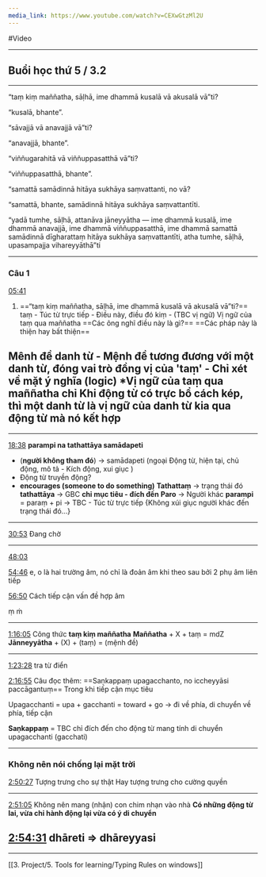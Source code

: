```yaml
---
media_link: https://www.youtube.com/watch?v=CEXwGtzMl2U
---
```

#Video

---
## Buổi học thứ 5 / 3.2
---
“taṃ kiṃ maññatha, sāḷhā, ime dhammā kusalā vā akusalā vā”ti?

“kusalā, bhante”.

“sāvajjā vā anavajjā vā”ti?

“anavajjā, bhante”.

“viññugarahitā vā viññuppasatthā vā”ti?

“viññuppasatthā, bhante”.

“samattā samādinnā hitāya sukhāya saṃvattanti, no vā?

“samattā, bhante, samādinnā hitāya sukhāya saṃvattantīti.

  

“yadā tumhe, sāḷhā, attanāva jāneyyātha — ime dhammā kusalā, ime dhammā anavajjā, ime dhammā viññuppasatthā, ime dhammā samattā samādinnā dīgharattaṃ hitāya sukhāya saṃvattantīti, atha tumhe, sāḷhā, upasampajja vihareyyāthā”ti

---
### Câu 1
[05:41](https://www.youtube.com/watch?t=341&v=CEXwGtzMl2U)
1. ==“taṃ kiṃ maññatha, sāḷhā, ime dhammā kusalā vā akusalā vā”ti?==
taṃ - Túc từ trực tiếp - Điều này, điều đó 
kiṃ - (TBC vị ngữ) Vị ngữ của taṃ qua maññatha
	==Các ông nghĩ điều này là gì?==
	==Các pháp này là thiện hay bất thiện==

Mênh đề danh từ - Mệnh đề tương đương với một danh từ, đóng vai trò đồng vị của 'taṃ' - Chỉ xét về mặt ý nghĩa (logic)
*Vị ngữ của taṃ qua maññatha chỉ Khi động từ có trực bổ cách kép, thì một danh từ là vị ngữ của danh từ kia qua động từ mà nó kết hợp 
------------------------------

---
[18:38](https://www.youtube.com/watch?t=1118&v=CEXwGtzMl2U)
**parampi na tathattāya samādapeti**
- (**người không tham đó**) -> samādapeti (ngoại Động từ, hiện tại, chủ động, mô tả - Kích động, xui giục ) 
- Động từ truyền động?
- **encourages (someone to do something)** 
**Tathattaṃ** -> trạng thái đó 
**tathattāya** -> GBC **chỉ mục tiêu - đích đến**
**Paro** -> Người khác 
**parampi** = paraṃ + pi -> TBC - Túc từ trực tiếp
{Không xúi giục người khác đến trạng thái đó...}
------------------------------------------------------------------------------------
[30:53](https://www.youtube.com/watch?t=1853&v=CEXwGtzMl2U)
Đang chờ

---
[48:03](https://www.youtube.com/watch?t=2883&v=CEXwGtzMl2U)

[54:46](https://www.youtube.com/watch?t=3286&v=CEXwGtzMl2U)
e, o là hai trường âm, nó chỉ là đoản âm khi theo sau bởi 2 phụ âm liên tiếp

[56:50](https://www.youtube.com/watch?t=3410&v=CEXwGtzMl2U)
Cách tiếp cận vấn đề hợp âm

ṃ ṁ 

---

[1:16:05](https://www.youtube.com/watch?t=4565&v=CEXwGtzMl2U)
Công thức **taṃ kiṃ maññatha** 
**Maññatha** + X + taṃ = mdZ
**Jānneyyātha** + (X) + (taṃ) = (mệnh đề)

---
[1:23:28](https://www.youtube.com/watch?t=5008&v=CEXwGtzMl2U)
tra từ điển





[2:16:55](https://www.youtube.com/watch?t=8215&v=CEXwGtzMl2U)
Câu đọc thêm:
==Saṇkappaṃ upagacchanto, no iccheyyāsi paccāgantuṃ==
Trong khi tiếp cận mục tiêu

Upagacchanti = upa + gacchanti = toward + go -> đi về phía, di chuyển về phía, tiếp cận 

**Saṇkappaṃ** = TBC chỉ đích đến cho động từ mang tính di chuyển upagacchanti (gacchati)

---
### Không nên nói chống lại mặt trời
[2:50:27](https://www.youtube.com/watch?t=10227&v=CEXwGtzMl2U)
Tượng trưng cho sự thật
Hay tượng trưng cho cường quyền

---
[2:51:05](https://www.youtube.com/watch?t=10265&v=CEXwGtzMl2U)
Không nên mang (nhận) con chim nhạn vào nhà
**Có những động từ lai, vừa chỉ hành động lại vừa có ý di chuyển**

[2:54:31](https://www.youtube.com/watch?t=10471&v=CEXwGtzMl2U)
dhāreti => dhāreyyasi 
---
---
[[3. Project/5. Tools for learning/Typing Rules on windows]]

